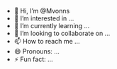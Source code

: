 - 👋 Hi, I’m @Mvonns
- 👀 I’m interested in ...
- 🌱 I’m currently learning ...
- 💞️ I’m looking to collaborate on ...
- 📫 How to reach me ...
- 😄 Pronouns: ...
- ⚡ Fun fact: ...

<!---
Mvonns/Mvonns is a ✨ special ✨ repository because its `README.md` (this file) appears on your GitHub profile.
You can click the Preview link to take a look at your changes.
--->
